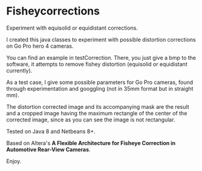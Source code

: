 # Fisheycorrections
Experiment with equisolid or equidistant corrections.

I created this java classes to experiment with possible distortion corrections on Go Pro hero 4 cameras.

You can find an example in testCorrection. There, you just give a bmp to the software, it attempts to remove fishey distortion
(equisolid or equidistant currently). 

As a test case, I give some possible parameters for Go Pro cameras, found through experimentation and googgling (not in 35mm format but in straight mm).

The distortion corrected image and its accompanying mask are the result and a cropped image having the maximum rectangle of the center of the corrected image, since as you can see the image is not rectangular.

Tested on Java 8 and Netbeans 8+.

Based on Altera's **A Flexible Architecture for Fisheye Correction in Automotive
Rear-View Cameras**.

Enjoy.


